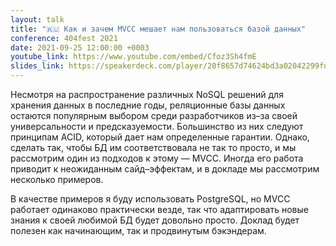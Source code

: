 ```yaml
---
layout: talk
title: "🇷🇺 Как и зачем MVCC мешает нам пользоваться базой данных"
conference: 404fest 2021
date: 2021-09-25 12:00:00 +0003
youtube_link: https://www.youtube.com/embed/Cfoz3Sh4fmE
slides_link: https://speakerdeck.com/player/20f8657d74624bd3a02042299fdcf78d
---
```


Несмотря на распространение различных NoSQL решений для хранения данных в последние годы, реляционные базы данных остаются популярным выбором среди разработчиков из–за своей универсальности и предсказуемости. Большинство из них следуют принципам ACID, который дает нам определенные гарантии. Однако, сделать так, чтобы БД им соответствовала не так то просто, и мы рассмотрим один из подходов к этому — MVCC. Иногда его работа приводит к неожиданным сайд–эффектам, и в докладе мы рассмотрим несколько примеров.

В качестве примеров я буду использовать PostgreSQL, но MVCC работает одинаково практически везде, так что адаптировать новые знания к своей любимой БД будет довольно просто. Доклад будет полезен как начинающим, так и продвинутым бэкэндерам.

